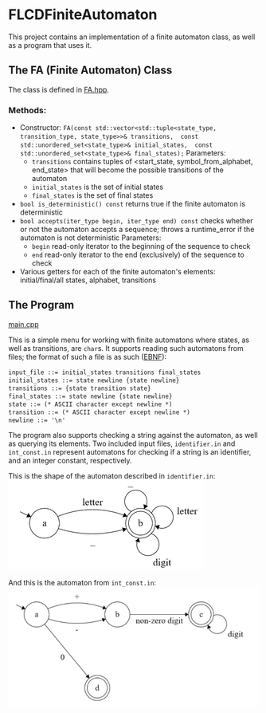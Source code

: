# FLCDFiniteAutomaton

This project contains an implementation of a finite automaton class, as well as a program that uses it.

## The FA (Finite Automaton) Class
The class is defined in [FA.hpp](FA.hpp).
### Methods:
- Constructor:
	`FA(const std::vector<std::tuple<state_type, transition_type, state_type>>& transitions, 
	const std::unordered_set<state_type>& initial_states, 
	const std::unordered_set<state_type>& final_states);`
	Parameters:
	- `transitions` contains tuples of <start_state, symbol_from_alphabet, end_state> that will become the possible transitions of the automaton
	- `initial_states` is the set of initial states
	- `final_states` is the set of final states
- `bool is_deterministic() const` returns true if the finite automaton is deterministic
- `bool accepts(iter_type begin, iter_type end) const` checks whether or not the automaton accepts a sequence; throws a runtime_error if the automaton is not deterministic
Parameters:
	- `begin` read-only iterator to the beginning of the sequence to check
	- `end` read-only iterator to the end (exclusively) of the sequence to check
- Various getters for each of the finite automaton's elements: initial/final/all states, alphabet, transitions
## The Program
[main.cpp](main.cpp)

This is a simple menu for working with finite automatons where states, as well as transitions, are `char`s.
It supports reading such automatons from files; the format of such a file is as such ([EBNF](https://en.wikipedia.org/wiki/Extended_Backus%E2%80%93Naur_form)):
```EBNF
input_file ::= initial_states transitions final_states
initial_states ::= state newline {state newline}
transitions ::= {state transition state}
final_states ::= state newline {state newline}
state ::= (* ASCII character except newline *)
transition ::= (* ASCII character except newline *)
newline ::= '\n'
```
The program also supports checking a string against the automaton, as well as querying its elements.
Two included input files, `identifier.in` and `int_const.in` represent automatons for checking if a string is an identifier, and an integer constant, respectively.

This is the shape of the automaton described in `identifier.in`:
![Finite automaton](images/IdentifierFA.png)

And this is the automaton from `int_const.in`:
![Finite automaton](images/IntConstantFA.png)